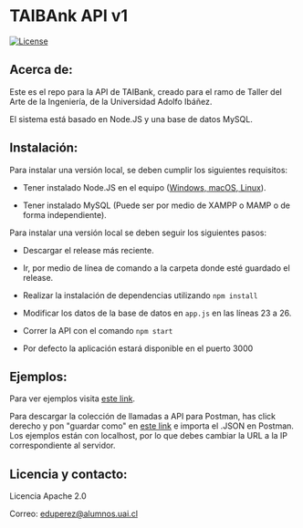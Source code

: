 # TAIBAnk API v1

[![License](https://img.shields.io/badge/License-Apache%202.0-blue.svg)](https://opensource.org/licenses/Apache-2.0)



## Acerca de:

Este es el repo para la API de TAIBank, creado para el ramo de Taller del Arte de la Ingeniería, de la Universidad Adolfo Ibáñez.

El sistema está basado en Node.JS y una base de datos MySQL.

## Instalación:

Para instalar una versión local, se deben cumplir los siguientes requisitos:

* Tener instalado Node.JS en el equipo ([Windows, macOS, Linux](https://nodejs.org/en/)).

* Tener instalado MySQL (Puede ser por medio de XAMPP o MAMP o de forma independiente).

Para instalar una versión local se deben seguir los siguientes pasos:

* Descargar el release más reciente.

* Ir, por medio de línea de comando a la carpeta donde esté guardado el release.

* Realizar la instalación de dependencias utilizando `npm install`

* Modificar los datos de la base de datos en `app.js` en las líneas 23 a 26.

* Correr la API con el comando `npm start`

* Por defecto la aplicación estará disponible en el puerto 3000

## Ejemplos:

Para ver ejemplos visita [este link](examples.md).

Para descargar la colección de llamadas a API para Postman, has click derecho y pon "guardar como" en [este link](https://raw.githubusercontent.com/eperezf/TAIBank/master/TAIBank.postman_collection.json) e importa el .JSON en Postman. Los ejemplos están con localhost, por lo que debes cambiar la URL a la IP correspondiente al servidor.


## Licencia y contacto:

Licencia Apache 2.0

Correo: eduperez@alumnos.uai.cl
